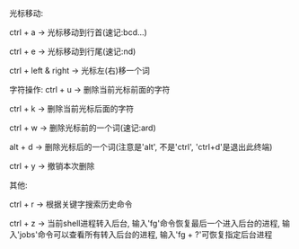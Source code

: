 光标移动:

ctrl + a -> 光标移动到行首(速记:<a>bcd...)
  
ctrl + e -> 光标移动到行尾(速记:<e>nd)
  
ctrl + left & right -> 光标左(右)移一个词


字符操作:
ctrl + u -> 删除当前光标前面的字符

ctrl + k -> 删除当前光标后面的字符

ctrl + w -> 删除光标前的一个词(速记:<w>ard)
  
alt  + d -> 删除光标后的一个词(注意是'alt', 不是'ctrl', 'ctrl+d'是退出此终端)

ctrl + y -> 撤销本次删除

其他:

ctrl + r -> 根据关键字搜索历史命令

ctrl + z -> 当前shell进程转入后台, 输入'fg'命令恢复最后一个进入后台的进程, 输入'jobs'命令可以查看所有转入后台的进程, 输入'fg + ?'可恢复指定后台进程

